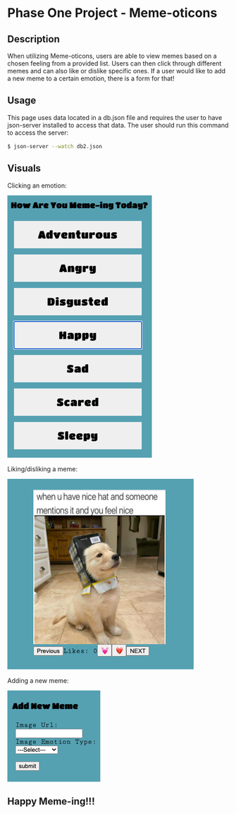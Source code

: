 # Phase One Project - Meme-oticons

## Description

When utilizing Meme-oticons, users are able to view memes based on a chosen feeling from a provided list. Users can then click through different memes and can also like or dislike specific ones. If a user would like to add a new meme to a certain emotion, there is a form for that!

## Usage

This page uses data located in a db.json file and requires the user to have json-server installed to access that data. The user should run this command to access the server:

```bash
$ json-server --watch db2.json
```

## Visuals

Clicking an emotion:

![Emotion Menu](images/screenshot1.png)

Liking/disliking a meme:

![Like or Dislike Meme](images/screenshot2.png)

Adding a new meme:

![Add a New Meme](images/screenshot3.png)




## Happy Meme-ing!!!